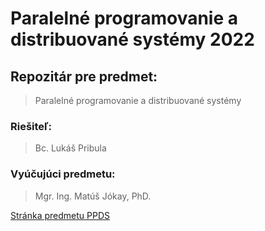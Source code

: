 # Paralelné programovanie a distribuované systémy 2022
## Repozitár pre predmet:
> Paralelné programovanie a distribuované systémy

### Riešiteľ: 
> Bc. Lukáš Pribula

### Vyúčujúci predmetu: 
> Mgr. Ing. Matúš Jókay, PhD.



[Stránka predmetu PPDS](https://uim.fei.stuba.sk/predmet/i-ppds/)
